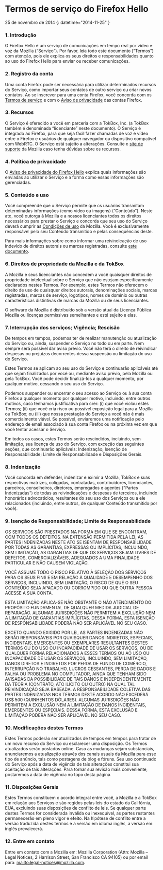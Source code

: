 # Termos de serviço do Firefox Hello

25 de novembro de 2014
{: datetime="2014-11-25" }

### 1. Introdução 

O Firefox Hello é um serviço de comunicações em tempo real por vídeo e voz da Mozilla (“Serviço”). Por favor, leia todo este documento (“Termos”) com atenção, pois ele explica os seus direitos e responsabilidades quanto ao uso do Firefox Hello para enviar ou receber comunicações.

### 2. Registro da conta

Uma conta Firefox pode ser necessária para utilizar determinados recursos do Serviço, como importar seus contatos de outro serviço ou criar novos contatos.  Ao se inscrever para uma conta Firefox, você concorda com os [Termos de serviço](https://www.mozilla.org/en-US/about/legal/terms/services) e com o [Aviso de privacidade](https://www.mozilla.org/en-US/privacy/firefox-cloud) das contas Firefox.

### 3. Recursos

O Serviço é oferecido a você em parceria com a TokBox, Inc. (a TokBox também é denominada “licenciante” neste documento).  O Serviço é integrado ao Firefox, para que seja fácil fazer chamadas de voz e vídeo entre o Firefox e usuários de qualquer navegador ou dispositivo compatível com WebRTC.  O Serviço está sujeito a alterações.  Consulte o [site de suporte](https://support.mozilla.org/products/firefox) da Mozilla caso tenha dúvidas sobre os recursos. 

### 4. Política de privacidade

O [Aviso de privacidade do Firefox Hello](https://www.mozilla.org/privacy/) explica quais informações são enviadas ao utilizar o Serviço e a forma como essas informações são gerenciadas.

### 5. Conteúdo e uso 

Você compreende que o Serviço permite que os usuários transmitam determinadas informações (como vídeo ou imagens) (“Conteúdo”).  Neste ato, você outorga à Mozilla e a nossos licenciantes todos os direitos necessários para prestar o Serviço e concorda que seu uso do Serviço deverá cumprir as [Condições de uso](https://www.mozilla.org/about/legal/acceptable-use) da Mozilla. Você é exclusivamente responsável pelo seu Conteúdo transmitido e pelas consequências deste. 

Para mais informações sobre como informar uma reivindicação de uso indevido de direitos autorais ou marcas registradas, consulte [este documento](https://www.mozilla.org/about/legal/report-abuse/).

### 6. Direitos de propriedade da Mozilla e da TokBox

A Mozilla e seus licenciantes não concedem a você quaisquer direitos de propriedade intelectual sobre o Serviço que não estejam especificamente declarados nestes Termos. Por exemplo, estes Termos não oferecem o direito de uso de quaisquer direitos autorais, denominações sociais, marcas registradas, marcas de serviço, logotipos, nomes de domínio ou outras características distintivas de marcas da Mozilla ou de seus licenciantes.  

O software da Mozilla é distribuído sob a versão atual da Licença Pública Mozilla ou licenças permissivas semelhantes e está sujeito a elas.

### 7. Interrupção dos serviços; Vigência; Rescisão

De tempos em tempos, podemos ter de realizar manutenção ou atualização do Serviço ou, ainda, suspender o Serviço no todo ou em parte. Nem sempre será possível dar aviso prévio. Você não terá o direito de reivindicar despesas ou prejuízos decorrentes dessa suspensão ou limitação do uso do Serviço.

Estes Termos se aplicam ao seu uso do Serviço e continuarão aplicáveis até que sejam finalizados por você ou, mediante aviso prévio, pela Mozilla ou pela TokBox. Você pode decidir finalizá-los a qualquer momento, por qualquer motivo, cessando o seu uso do Serviço.

Podemos suspender ou encerrar o seu acesso ao Serviço ou à sua conta Firefox a qualquer momento por qualquer motivo, incluindo, entre outros motivos, caso tenhamos justificativa para crer: (i) que você violou estes Termos; (ii) que você cria risco ou possível exposição legal para a Mozilla ou TokBox; ou (iii) que nossa prestação do Serviço a você não é mais comercialmente viável. Se possível, enviaremos uma notificação pelo endereço de email associado à sua conta Firefox ou na próxima vez em que você tentar acessar o Serviço.

Em todos os casos, estes Termos serão rescindidos, incluindo, sem limitação, sua licença de uso do Serviço, com exceção das seguintes seções, que continuarão aplicáveis: Indenização, Isenção de Responsabilidade; Limite de Responsabilidade e Disposições Gerais.

### 8. Indenização

Você concorda em defender, indenizar e eximir a Mozilla, TokBox e suas respectivas matrizes, coligadas, contratadas, contribuidores, licenciantes, parceiros, conselheiros, diretores, empregados e agentes ("Partes Indenizadas") de todas as reivindicações e despesas de terceiros, incluindo honorários advocatícios, resultantes do seu uso dos Serviços ou a ele relacionados (incluindo, entre outros, de qualquer Conteúdo transmitido por você).

### 9. Isenção de Responsabilidade; Limite de Responsabilidade

OS SERVIÇOS SÃO PRESTADOS NA FORMA EM QUE SE ENCONTRAM, COM TODOS OS DEFEITOS. NA EXTENSÃO PERMITIDA PELA LEI, AS PARTES INDENIZADAS NESTE ATO SE ISENTAM DE RESPONSABILIDADE POR TODAS AS GARANTIAS, EXPRESSAS OU IMPLÍCITAS, INCLUINDO, SEM LIMITAÇÃO, AS GARANTIAS DE QUE OS SERVIÇOS SEJAM LIVRES DE DEFEITOS, COMERCIALIZÁVEIS, ADEQUADOS A UMA FINALIDADE PARTICULAR E NÃO CAUSEM VIOLAÇÃO.

VOCÊ ASSUME TODO O RISCO RELATIVO À SELEÇÃO DOS SERVIÇOS PARA OS SEUS FINS E EM RELAÇÃO À QUALIDADE E DESEMPENHO DOS SERVIÇOS, INCLUINDO, SEM LIMITAÇÃO, O RISCO DE QUE O SEU CONTEÚDO SEJA APAGADO OU CORROMPIDO OU QUE OUTRA PESSOA ACESSE A SUA CONTA.

ESTA LIMITAÇÃO APLICA-SE NÃO OBSTANTE O NÃO ATENDIMENTO DO PROPÓSITO FUNDAMENTAL DE QUALQUER MEDIDA JUDICIAL DE REPARAÇÃO. ALGUMAS JURISDIÇÕES NÃO PERMITEM A EXCLUSÃO NEM A LIMITAÇÃO DE GARANTIAS IMPLÍCITAS. DESSA FORMA, ESTA ISENÇÃO DE RESPONSABILIDADE PODERÁ NÃO SER APLICÁVEL NO SEU CASO.

EXCETO QUANDO EXIGIDO POR LEI, AS PARTES INDENIZADAS NÃO SERÃO RESPONSÁVEIS POR QUAISQUER DANOS INDIRETOS, ESPECIAIS, INCIDENTAIS, EMERGENTES OU EXEMPLARES RESULTANTES DESTES TERMOS OU DO USO OU INCAPACIDADE DE USAR OS SERVIÇOS, OU DE QUALQUER FORMA RELACIONADOS A ESSES TERMOS OU AO USO OU INCAPACIDADE DE USAR OS SERVIÇOS, INCLUINDO, SEM LIMITAÇÃO, DANOS DIRETOS E INDIRETOS POR PERDA DE FUNDO DE COMÉRCIO, INTERRUPÇÃO NO TRABALHO, LUCROS CESSANTES, PERDA DE DADOS E FALHA OU PROBLEMA NO COMPUTADOR, AINDA QUE TENHAM SIDO AVISADAS DA POSSIBILIDADE DE TAIS DANOS E INDEPENDENTEMENTE DA TEORIA (CONTRATO, ATO ILÍCITO OU OUTRO) NA QUAL TAL REIVINDICAÇÃO SEJA BASEADA. A RESPONSABILIDADE COLETIVA DAS PARTES INDENIZADAS NOS TERMOS DESTE ACORDO NÃO EXCEDERÁ US$ 500 (QUINHENTOS DÓLARES). ALGUMAS JURISDIÇÕES NÃO PERMITEM A EXCLUSÃO NEM A LIMITAÇÃO DE DANOS INCIDENTAIS, EMERGENTES OU ESPECIAIS. DESSA FORMA, ESTA EXCLUSÃO E LIMITAÇÃO PODERÁ NÃO SER APLICÁVEL NO SEU CASO.

### 10. Modificações destes Termos

Estes Termos poderão ser atualizados de tempos em tempos para tratar de um novo recurso do Serviço ou esclarecer uma disposição. Os Termos atualizados serão postados online. Caso as mudanças sejam substanciais, anunciaremos a atualização através dos canais usuais da Mozilla para esse tipo de anúncio, tais como postagens de blog e fóruns. Seu uso continuado do Serviço após a data de vigência de tais alterações constitui sua aceitação de tais alterações. Para tornar sua revisão mais conveniente, postaremos a data de vigência no topo desta página.

### 11. Disposições Gerais

Estes Termos constituem o acordo integral entre você, a Mozilla e a TokBox em relação aos Serviços e são regidos pelas leis do estado da Califórnia, EUA, excluindo suas disposições de conflito de leis. Se qualquer parte destes Termos for considerada inválida ou inexequível, as partes restantes permanecerão em pleno vigor e efeito. Na hipótese de conflito entre a versão traduzida destes termos e a versão em idioma inglês, a versão em inglês prevalecerá.

### 12. Entre em contato

Entre em contato com a Mozilla em: Mozilla Corporation (Attn: Mozilla – Legal Notices, 2 Harrison Street, San Francisco CA 94105) ou por email para: <mailto:legal-notices@mozilla.com>.
